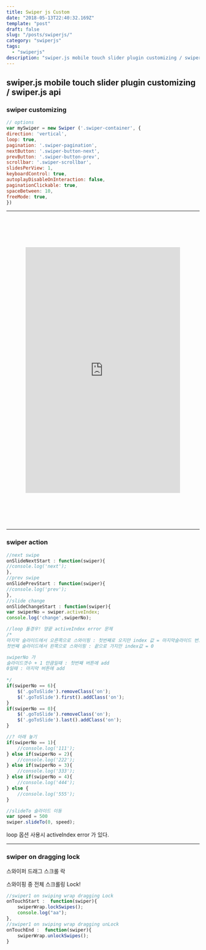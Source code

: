 ```yaml
---
title: Swiper js Custom
date: "2018-05-13T22:40:32.169Z"
template: "post"
draft: false
slug: "/posts/swiperjs/"
category: "swiperjs"
tags:
  - "swiperjs"
description: "swiper.js mobile touch slider plugin customizing / swiper.js api"
---
```


## swiper.js mobile touch slider plugin customizing / swiper.js api 


### swiper customizing

```javascript
// options  
var mySwiper = new Swiper ('.swiper-container', {
direction: 'vertical',
loop: true,
pagination: '.swiper-pagination',
nextButton: '.swiper-button-next',
prevButton: '.swiper-button-prev',
scrollbar: '.swiper-scrollbar',
slidesPerView: 1,
keyboardControl: true,
autoplayDisableOnInteraction: false,
paginationClickable: true,
spaceBetween: 10,
freeMode: true,
})     
```

---


<div class="frame_box" style="height:800px; transform:scale(0.8);">
	<iframe src="https://songssss.github.io/project/interact/170408_swiper/" frameborder="0" width="100%" height="100%" ></iframe>
</div>

---


### swiper action

```javascript
//next swipe
onSlideNextStart : function(swiper){
//console.log('next');
},
//prev swipe
onSlidePrevStart : function(swiper){
//console.log('prev');
},
//slide change
onSlideChangeStart : function(swiper){
var swiperNo = swiper.activeIndex;
console.log('change',swiperNo);

//loop 돌경우! 양끝 activeIndex error 문제
/*	
마지막 슬라이드에서 오른쪽으로 스와이핑 : 첫번째로 오지만 index 값 = 마지막슬라이드 번호 +1
첫번째 슬라이드에서 왼쪽으로 스와이핑 : 끝으로 가지만 index값 = 0

swiperNo 가
슬라이드갯수 + 1 만큼일때 : 첫번째 버튼에 add
0일때 : 마지막 버튼에 add
	
*/
if(swiperNo == 6){
	$('.goToSlide').removeClass('on');
	$('.goToSlide').first().addClass('on');
}
if(swiperNo == 0){
	$('.goToSlide').removeClass('on');
	$('.goToSlide').last().addClass('on');
}

//? 아래 놓기
if(swiperNo == 1){
	//console.log('111');
} else if(swiperNo = 2){
	//console.log('222');
} else if(swiperNo = 3){
	//console.log('333');
} else if(swiperNo = 4){
	//console.log('444');
} else {
	//console.log('555');
}

//slideTo 슬라이드 이동
var speed = 500
swiper.slideTo(0, speed);
```

loop 옵션 사용시 activeIndex error 가 있다.

---


### swiper on dragging lock 

스와이퍼 드래그 스크롤 락 

스와이핑 중 전체 스크롤링 Lock!

```javascript
//swiper1 on swiping wrap dragging Lock
onTouchStart :  function(swiper){
	swiperWrap.lockSwipes();
	console.log("aa");
},
//swiper1 on swiping wrap dragging unLock
onTouchEnd :  function(swiper){
	swiperWrap.unlockSwipes();
}
```


<style>
@media screen and (max-width: 640px) {
.frame_box{
width: 300px;
margin: 0 auto;
height: 640px !important;
border: 1px solid #ccc;
overflow:hidden;
transform:scale(1);
}
}
<style>